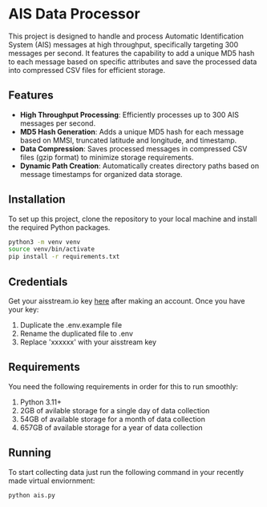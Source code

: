 # AIS Data Processor

This project is designed to handle and process Automatic Identification System (AIS) messages at high throughput, specifically targeting 300 messages per second. It features the capability to add a unique MD5 hash to each message based on specific attributes and save the processed data into compressed CSV files for efficient storage.

## Features

- **High Throughput Processing**: Efficiently processes up to 300 AIS messages per second.
- **MD5 Hash Generation**: Adds a unique MD5 hash for each message based on MMSI, truncated latitude and longitude, and timestamp.
- **Data Compression**: Saves processed messages in compressed CSV files (gzip format) to minimize storage requirements.
- **Dynamic Path Creation**: Automatically creates directory paths based on message timestamps for organized data storage.

## Installation

To set up this project, clone the repository to your local machine and install the required Python packages.

```bash
python3 -m venv venv
source venv/bin/activate
pip install -r requirements.txt
```

## Credentials

Get your aisstream.io key [here](https://aisstream.io/) after making an account. Once you have your key:

1. Duplicate the .env.example file
2. Rename the duplicated file to .env
3. Replace 'xxxxxx' with your aisstream key

## Requirements

You need the following requirements in order for this to run smoothly:

1. Python 3.11+
2. 2GB of avilable storage for a single day of data collection
3. 54GB of available storage for a month of data collection
4. 657GB of available storage for a year of data collection

## Running

To start collecting data just run the following command in your recently made virtual enviornment:

```bash
python ais.py
```
